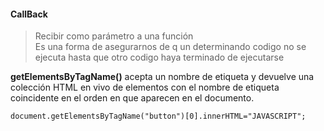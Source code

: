 #### CallBack
> Recibir como parámetro a una función  
> Es una forma de asegurarnos de q un determinando codigo no se ejecuta hasta que otro codigo haya terminado de ejecutarse

**getElementsByTagName()** acepta un nombre de etiqueta y devuelve una colección HTML en vivo de elementos con el nombre de etiqueta coincidente en el orden en que aparecen en el documento.

```
document.getElementsByTagName("button")[0].innerHTML="JAVASCRIPT";
```
